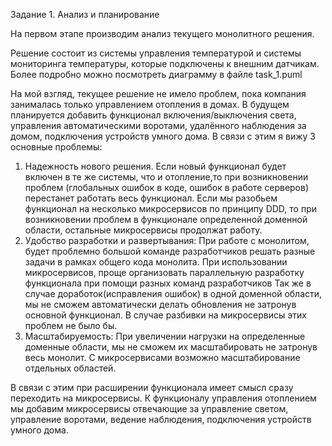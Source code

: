 Задание 1. Анализ и планирование

На первом этапе производим анализ текущего монолитного решения. 

Решение состоит из системы управления температурой и системы мониторинга температуры, которые подключены к внешним датчикам. Более подробно можно посмотреть диаграмму в файле task_1.puml  

На мой взгляд, текущее решение не имело проблем, пока компания занималась только управлением отопления в домах. В будущем планируется добавить функционал  включения/выключения света, управления автоматическими воротами, удалённого наблюдения за домом, подключения устройств умного дома. В связи с этим я вижу 3 основные проблемы:
1. Надежность нового решения. Если новый функционал будет включен в те же системы, что и отопление,то при возникновении проблем (глобальных ошибок в коде, ошибок в работе серверов) перестанет работать весь функционал. Если мы разобьем функционал на несколько микросервисов по принципу DDD, то при возникновении проблем в функционале определенной доменной области, остальные микросервисы продолжат работу.
2. Удобство разработки и развертывания: При работе с монолитом, будет проблемно большой команде разработчиков решать разные задачи в рамках общего кода монолита. При использовании микросервисов, проще организовать параллельную разработку функционала при помощи разных команд разработчиков
Так же в случае доработок(исправления ошибок) в одной доменной области, мы не сможем автоматически делать обновления не затронув основной функционал. В случае разбивки на микросервисы этих проблем не было бы.
3. Масштабируемость: При увеличении нагрузки на определенные доменные области, мы не сможем их масштабировать не затронув весь монолит. С микросервисами возможно масштабирование отдельных областей.

В связи с этим при расширении функционала имеет смысл  сразу переходить на микросервисы. К функционалу управления отоплением мы добавим микросервисы отвечающие за управление светом, управление воротами, ведение наблюдения, подключения устройств умного дома.   